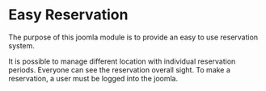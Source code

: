 Easy Reservation
================

The purpose of this joomla module is to provide an easy to use reservation system.

It is possible to manage different location with individual reservation periods.
Everyone can see the reservation overall sight.
To make a reservation, a user must be logged into the joomla. 